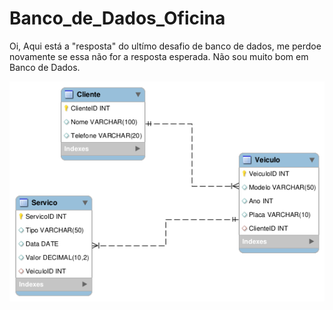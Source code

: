 # Banco_de_Dados_Oficina
Oi, Aqui está a "resposta" do ultímo desafio de banco de dados, me perdoe novamente se essa não for a resposta esperada. Não sou muito bom em Banco de Dados.

<img src="/BD_Oficina.png">
